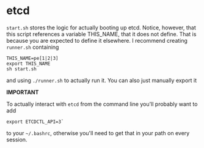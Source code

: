# etcd

`start.sh` stores the logic for actually booting up etcd. Notice, however, that this script references a variable THIS_NAME, that it does not define. That is because you are expected to define it elsewhere. I recommend creating `runner.sh` containing

```
THIS_NAME=pe[1|2|3]
export THIS_NAME
sh start.sh
```

and using `./runner.sh` to actually run it. You can also just manually export it

**IMPORTANT**

To actually interact with `etcd` from the command line you'll probably want to add 
```
export ETCDCTL_API=3`
```
to your `~/.bashrc`, otherwise you'll need to get that in your path on every session.